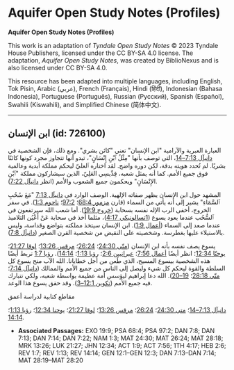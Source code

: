 # Aquifer Open Study Notes (Profiles)

**Aquifer Open Study Notes (Profiles)**

This work is an adaptation of *Tyndale Open Study Notes* © 2023 Tyndale House Publishers, licensed under the CC BY\-SA 4\.0 license. The adaptation, *Aquifer Open Study Notes*, was created by BiblioNexus and is also licensed under CC BY\-SA 4\.0\.

This resource has been adapted into multiple languages, including English, Tok Pisin, Arabic (عربي), French (Français), Hindi (हिंदी), Indonesian (Bahasa Indonesia), Portuguese (Português), Russian (Русский), Spanish (Español), Swahili (Kiswahili), and Simplified Chinese (简体中文).



--------------------------------

## ابن الإنسان (id: 726100)

العبارة العبرية والآرامية "ابن الإنسان" تعني "كائن بشري". ومع ذلك، فإن الشخصية في [دانيآل 7:13–14](https://ref.ly/Dan7:13-Dan7:14)، التي توصف بأنها "مِثْلُ ٱبْنِ إِنْسَانٍ"، تبدو أنها تتجاوز مجرد كونها كائنًا بشريًا. لم تُحدد هويته بدقة، لكن دوره واضح. لقد اختاره ٱلعليّ ليحكم مملكة أبدية وعالمية فوق جميع الأمم. كما أنه يمثل شعبه، قِدِّيسِي العَلِيّ، الذين سيشاركون مملكة "ٱبْنِ الإِنْسَانٍ" ويحكمون جميع الشعوب والأمم (انظر [دانيآل 7:22](https://ref.ly/Dan7:22)).

المشهد حول ابن الإنسان يظهر صفاته الإلهية. الوصف الوارد في [دانيآل 7:13](https://ref.ly/Dan7:13) "مَعَ سُحُبِ ٱلسَّمَاءِ" يشير إلى أنه يأتي من السماء (قارن [مزمور 68:4](https://ref.ly/Ps68:4)؛ [97:2](https://ref.ly/Ps97:2)؛ [ناحوم 1:3](https://ref.ly/Nah1:3)). في سفر الخروج، أخفى الرب الإله نفسه بسحابة ([خروج 19:9](https://ref.ly/Exod19:9)). أما شعب الله سيرتفعون في ٱلسُّحُب عندما يعود يسوع ([1تسالونيكي 4:17](https://ref.ly/1Thess4:17))، مثلما أُخذ في سحابة عَنْ أَعْيُن التلاميذ عندما صعد إلى السماء ([أعمال 1:9](https://ref.ly/Acts1:9)). ابن الإنسان سيتخذ مملكته بتواضع وقداسة، وليس بالاستيلاء عليها بغطرسة. وشخصيته على النقيض من شخصية القرن الصغير ([دانيآل 7:8](https://ref.ly/Dan7:8)).

يسوع يصف نفسه بأنه ابن الإنسان ([متّى 24:30](https://ref.ly/Matt24:30)؛ [26:24](https://ref.ly/Matt26:24)؛ [مرقس 13:26](https://ref.ly/Mark13:26)؛ [لوقا 21:27](https://ref.ly/Luke21:27)؛ [يوحنّا 12:34](https://ref.ly/John12:34)؛ انظر أيضًا [أعمال 7:56](https://ref.ly/Acts7:56)؛ [عبرانيين 2:6](https://ref.ly/Heb2:6)؛ [رؤيا 1:13](https://ref.ly/Rev1:13)؛ [14:14](https://ref.ly/Rev14:14)). [رؤيا 1:7](https://ref.ly/Rev1:7) تربط أيضًا هذه الشخصية بيسوع المسيح، الذي طُعن من أجل خطايانا. الله الآب منح يسوع كل السلطة والقوة ليحكم كل شيء وليصل إلى الناس من جميع الأمم والممالك ([دانيآل 7:14](https://ref.ly/Dan7:14)؛ [متّى 28:18](https://ref.ly/Matt28:18)؛ [19–20](https://ref.ly/Matt28:19-Matt28:20)). الله دعا إبراهيم ليؤسس أمة عظيمة بواسطة شعبه، ولكي تتبارك فيه جميع الأمم ([تكوين 12:1–3](https://ref.ly/Gen12:1-Gen12:3)). وقد حقق يسوع هذا الوعد.

مقاطع كتابية لدراسة أعمق

[دانيآل 7:13–14](https://ref.ly/Dan7:13-Dan7:14)؛ [متى 24:30](https://ref.ly/Matt24:30)؛ [26:24](https://ref.ly/Matt26:24)؛ [مرقس 13:26](https://ref.ly/Mark13:26)؛ [لوقا 21:27](https://ref.ly/Luke21:27)؛ [يوحنا 12:34](https://ref.ly/John12:34)؛ [رؤيا 1:13](https://ref.ly/Rev1:13)؛ [14:14](https://ref.ly/Rev14:14).

* **Associated Passages:** EXO 19:9; PSA 68:4; PSA 97:2; DAN 7:8; DAN 7:13; DAN 7:14; DAN 7:22; NAM 1:3; MAT 24:30; MAT 26:24; MAT 28:18; MRK 13:26; LUK 21:27; JHN 12:34; ACT 1:9; ACT 7:56; 1TH 4:17; HEB 2:6; REV 1:7; REV 1:13; REV 14:14; GEN 12:1–GEN 12:3; DAN 7:13–DAN 7:14; MAT 28:19–MAT 28:20

